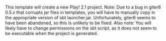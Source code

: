 This template will create a new Play! 2.1 project.  Note:  Due to a bug in giter8 0.5.x that corrupts jar files in templates, you will have to manually copy in the appropriate version of sbt launcher.jar.  Unfortunately, giter8 seems to have been abandoned, so this is unlikely to be fixed.  Also note: You will likely have to change permissions on the sbt script, as it does not seem to be executable when the project is generated.